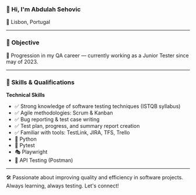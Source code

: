 
### 👋 Hi, I'm Abdulah Sehovic

📍 Lisbon, Portugal  

---

### 🎯 Objective  
🚀 Progression in my QA career — currently working as a Junior Tester since may of 2023.

---

### 🧠 Skills & Qualifications

**Technical Skills**
- ✅ Strong knowledge of software testing techniques (ISTQB syllabus)
- ✅ Agile methodologies: Scrum & Kanban
- ✅ Bug reporting & test case writing
- ✅ Test plan, progress, and summary report creation
- ✅ Familiar with tools: TestLink, JIRA, TFS, Trello
- 🐍 Python
- 🧪 Pytest
- 🎭 Playwright
- 🔗 API Testing (Postman)
---

🛠️ Passionate about improving quality and efficiency in software projects. Always learning, always testing. Let's connect!

